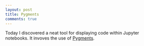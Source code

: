 ```yaml
---
layout: post
title: Pygments
comments: true
---
```


Today I discovered a neat tool for displaying code within Jupyter notebooks. It invoves the use of [Pygments](https://pygments.org/). 